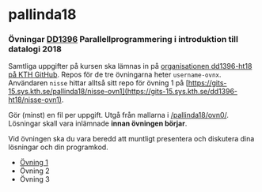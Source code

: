 # pallinda18

### Övningar [DD1396](https://www.kth.se/social/course/DD1396/) Parallellprogrammering i introduktion till datalogi 2018

Samtliga uppgifter på kursen ska lämnas in på
[organisationen dd1396-ht18 på KTH GitHub](https://gits-15.sys.kth.se/dd1396-ht18).
Repos för de tre övningarna heter `username-ovnx`.
Användaren `nisse` hittar alltså sitt repo för övning 1 på
[https://gits-15.sys.kth.se/pallinda18/nisse-ovn1](https://gits-15.sys.kth.se/dd1396-ht18/nisse-ovn1).

Gör (minst) en fil per uppgift. Utgå från mallarna i
[/pallinda18/ovn0/](https://github.com/yourbasic/pallinda18/tree/master/ovn0).
Lösningar skall vara inlämnade **innan övningen börjar**.

Vid övningen ska du vara beredd att muntligt presentera och diskutera dina lösningar och din programkod.

- [Övning 1](https://github.com/yourbasic/pallinda18/blob/master/ovn1.md)
- Övning 2
- Övning 3
